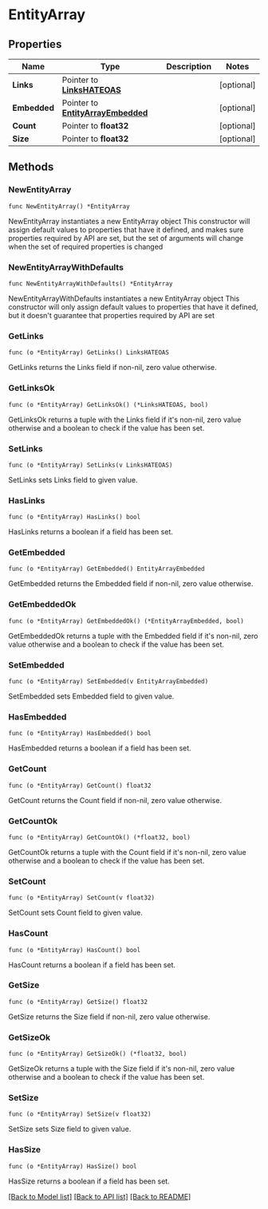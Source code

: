 # EntityArray

## Properties

Name | Type | Description | Notes
------------ | ------------- | ------------- | -------------
**Links** | Pointer to [**LinksHATEOAS**](LinksHATEOAS.md) |  | [optional] 
**Embedded** | Pointer to [**EntityArrayEmbedded**](EntityArrayEmbedded.md) |  | [optional] 
**Count** | Pointer to **float32** |  | [optional] 
**Size** | Pointer to **float32** |  | [optional] 

## Methods

### NewEntityArray

`func NewEntityArray() *EntityArray`

NewEntityArray instantiates a new EntityArray object
This constructor will assign default values to properties that have it defined,
and makes sure properties required by API are set, but the set of arguments
will change when the set of required properties is changed

### NewEntityArrayWithDefaults

`func NewEntityArrayWithDefaults() *EntityArray`

NewEntityArrayWithDefaults instantiates a new EntityArray object
This constructor will only assign default values to properties that have it defined,
but it doesn't guarantee that properties required by API are set

### GetLinks

`func (o *EntityArray) GetLinks() LinksHATEOAS`

GetLinks returns the Links field if non-nil, zero value otherwise.

### GetLinksOk

`func (o *EntityArray) GetLinksOk() (*LinksHATEOAS, bool)`

GetLinksOk returns a tuple with the Links field if it's non-nil, zero value otherwise
and a boolean to check if the value has been set.

### SetLinks

`func (o *EntityArray) SetLinks(v LinksHATEOAS)`

SetLinks sets Links field to given value.

### HasLinks

`func (o *EntityArray) HasLinks() bool`

HasLinks returns a boolean if a field has been set.

### GetEmbedded

`func (o *EntityArray) GetEmbedded() EntityArrayEmbedded`

GetEmbedded returns the Embedded field if non-nil, zero value otherwise.

### GetEmbeddedOk

`func (o *EntityArray) GetEmbeddedOk() (*EntityArrayEmbedded, bool)`

GetEmbeddedOk returns a tuple with the Embedded field if it's non-nil, zero value otherwise
and a boolean to check if the value has been set.

### SetEmbedded

`func (o *EntityArray) SetEmbedded(v EntityArrayEmbedded)`

SetEmbedded sets Embedded field to given value.

### HasEmbedded

`func (o *EntityArray) HasEmbedded() bool`

HasEmbedded returns a boolean if a field has been set.

### GetCount

`func (o *EntityArray) GetCount() float32`

GetCount returns the Count field if non-nil, zero value otherwise.

### GetCountOk

`func (o *EntityArray) GetCountOk() (*float32, bool)`

GetCountOk returns a tuple with the Count field if it's non-nil, zero value otherwise
and a boolean to check if the value has been set.

### SetCount

`func (o *EntityArray) SetCount(v float32)`

SetCount sets Count field to given value.

### HasCount

`func (o *EntityArray) HasCount() bool`

HasCount returns a boolean if a field has been set.

### GetSize

`func (o *EntityArray) GetSize() float32`

GetSize returns the Size field if non-nil, zero value otherwise.

### GetSizeOk

`func (o *EntityArray) GetSizeOk() (*float32, bool)`

GetSizeOk returns a tuple with the Size field if it's non-nil, zero value otherwise
and a boolean to check if the value has been set.

### SetSize

`func (o *EntityArray) SetSize(v float32)`

SetSize sets Size field to given value.

### HasSize

`func (o *EntityArray) HasSize() bool`

HasSize returns a boolean if a field has been set.


[[Back to Model list]](../README.md#documentation-for-models) [[Back to API list]](../README.md#documentation-for-api-endpoints) [[Back to README]](../README.md)


